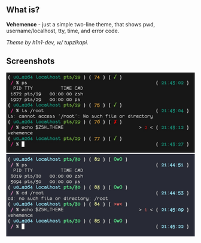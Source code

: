 What is?
-----------
**Vehemence** - just a simple two-line theme, that shows
pwd, username/localhost, tty, time, and error code.

*Theme by h1n1-dev, w/ tupzikapi.*

Screenshots
-----------
![](one.jpg)
![](two.jpg)
